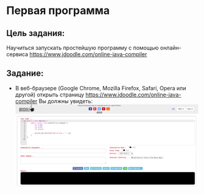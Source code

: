 # Первая программа

## Цель задания:
Научиться запускать простейшую программу с помощью онлайн-сервиса https://www.jdoodle.com/online-java-compiler

## Задание:
 - В веб-браузере (Google Chrome, Mozilla Firefox, Safari, Opera или другой) открыть страницу
 https://www.jdoodle.com/online-java-compiler
 Вы должны увидеть:
 ![](Картинки/doodle.png)